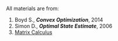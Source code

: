 All materials are from:

1. Boyd S., ***Convex Optimization***, 2014
2. Simon D., ***Optimal State Estimate***, 2006
3. [Matrix Calculus](https://en.wikipedia.org/wiki/Matrix_calculus)